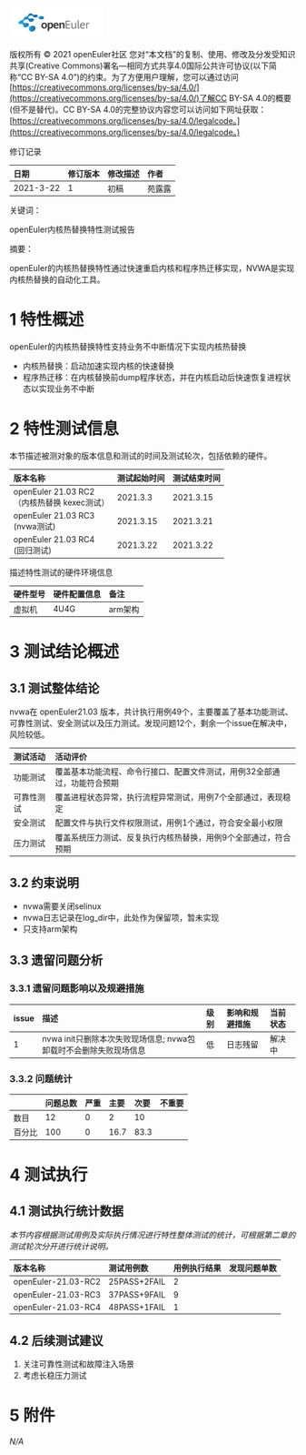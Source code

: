 ![openEuler ico](../../images/openEuler.png)

版权所有 © 2021  openEuler社区
 您对“本文档”的复制、使用、修改及分发受知识共享(Creative Commons)署名—相同方式共享4.0国际公共许可协议(以下简称“CC BY-SA 4.0”)的约束。为了方便用户理解，您可以通过访问[https://creativecommons.org/licenses/by-sa/4.0/](https://creativecommons.org/licenses/by-sa/4.0/)了解CC BY-SA 4.0的概要 (但不是替代)。CC BY-SA 4.0的完整协议内容您可以访问如下网址获取：[https://creativecommons.org/licenses/by-sa/4.0/legalcode。](https://creativecommons.org/licenses/by-sa/4.0/legalcode。)

修订记录

|日期|修订版本|修改描述|作者|
|:----|:----|:----|:----|
|2021-3-22|1|初稿|苑露露|



关键词：

openEuler内核热替换特性测试报告

摘要：

openEuler的内核热替换特性通过快速重启内核和程序热迁移实现，NVWA是实现内核热替换的自动化工具。


# 1 特性概述

openEuler的内核热替换特性支持业务不中断情况下实现内核热替换
- 内核热替换：启动加速实现内核的快速替换
- 程序热迁移：在内核替换前dump程序状态，并在内核启动后快速恢复进程状态以实现业务不中断

# 2 特性测试信息

本节描述被测对象的版本信息和测试的时间及测试轮次，包括依赖的硬件。

|版本名称|测试起始时间|测试结束时间|
|:----|:----|:----|
|openEuler 21.03 RC2<br>（内核热替换 kexec测试）|2021.3.3|2021.3.15|
|openEuler 21.03 RC3<br> (nvwa测试)|2021.3.15|2021.3.21|
|openEuler 21.03 RC4<br> (回归测试)|2021.3.22|2021.3.22|

描述特性测试的硬件环境信息

|硬件型号|硬件配置信息|备注|
|:----|:----|:----|
|虚拟机|4U4G|arm架构|

# 3 测试结论概述

## 3.1 测试整体结论

nvwa在 openEuler21.03 版本，共计执行用例49个，主要覆盖了基本功能测试、可靠性测试、安全测试以及压力测试。发现问题12个，剩余一个issue在解决中，风险较低。

|测试活动|活动评价|
|:----|:----|
|功能测试|覆盖基本功能流程、命令行接口、配置文件测试，用例32全部通过，功能符合预期|
|可靠性测试|覆盖进程状态异常，执行流程异常测试，用例7个全部通过，表现稳定|
|安全测试|配置文件与执行文件权限测试，用例1个通过，符合安全最小权限|
|压力测试|覆盖系统压力测试、反复执行内核热替换，用例9个全部通过，符合预期|

## 3.2   约束说明

- nvwa需要关闭selinux
- nvwa日志记录在log_dir中，此处作为保留项，暂未实现
- 只支持arm架构


## 3.3   遗留问题分析

### 3.3.1 遗留问题影响以及规避措施

|issue|描述|级别|影响和规避措施|当前状态|
|:----|:----|:----|:----|:----|
|1|nvwa init只删除本次失败现场信息; nvwa包卸载时不会删除失败现场信息|低|日志残留|解决中|

### 3.3.2 问题统计

|    |问题总数|严重|主要|次要|不重要|
|:----|:----|:----|:----|:----|:----|
|数目|12|0|2|10|    |
|百分比|100|0|16.7|83.3|    |

# 4 测试执行

## 4.1 测试执行统计数据

*本节内容根据测试用例及实际执行情况进行特性整体测试的统计，可根据第二章的测试轮次分开进行统计说明。*

|版本名称|测试用例数|用例执行结果|发现问题单数|
|:----|:----|:----|:----|
|openEuler-21.03-RC2|25PASS+2FAIL|2|
|openEuler-21.03-RC3|37PASS+9FAIL|9|
|openEuler-21.03-RC4|48PASS+1FAIL|1|

## 4.2 后续测试建议

1. 关注可靠性测试和故障注入场景
2. 考虑长稳压力测试

# 5 附件

*N/A*

